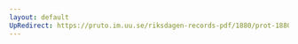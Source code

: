 ```yaml
---
layout: default
UpRedirect: https://pruto.im.uu.se/riksdagen-records-pdf/1880/prot-1880--ak--028/prot-1880--ak--028_003.pdf
---
```

